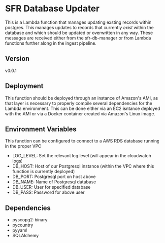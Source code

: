 # SFR Database Updater
This is a Lambda function that manages updating exsting records within postgres. This manages updates to records that currently *exist* within the database and which should be updated or overwritten in any way. These messages are received either from the sfr-db-manager or from Lambda functions further along in the ingest pipeline.

## Version
v0.0.1

## Deployment
This function should be deployed through an instance of Amazon's AMI, as that layer is necessary to properly compile several dependencies for the Lambda environment. This can be done either via an EC2 isntance deployed with the AMI or via a Docker container created via Amazon's Linux image.


## Environment Variables
This function can be configured to connect to a AWS RDS database running in the proper VPC

- LOG_LEVEL: Set the relevant log level (will appear in the cloudwatch logs)
- DB_HOST: Host of our Postgresql instance (within the VPC where this function is currently deployed)
- DB_PORT: Postgresql port on host above
- DB_NAME: Name of Postgresql database
- DB_USER: User for specified database
- DB_PASS: Password for above user

## Dependencies
- pyscopg2-binary
- pycountry
- pyyaml
- SQLAlchemy